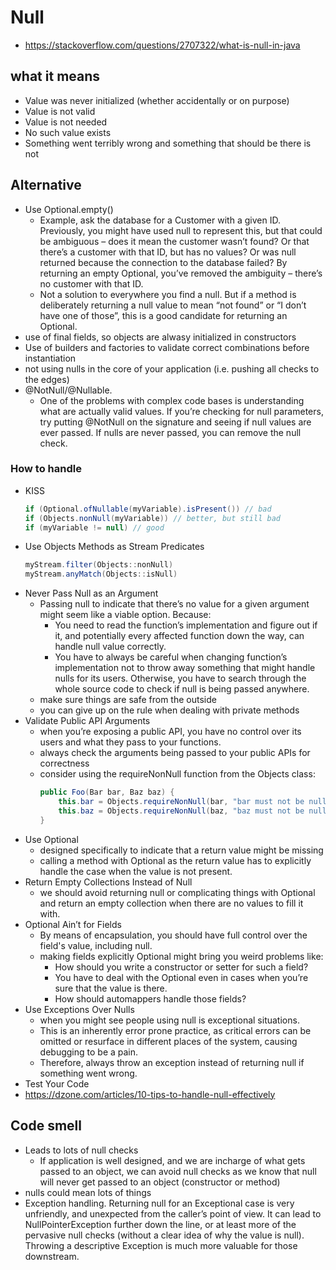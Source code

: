 # Null

- https://stackoverflow.com/questions/2707322/what-is-null-in-java

## what it means

- Value was never initialized (whether accidentally or on purpose)
- Value is not valid
- Value is not needed
- No such value exists
- Something went terribly wrong and something that should be there is not

## Alternative

- Use Optional.empty()
  - Example, ask the database for a Customer with a given ID. Previously, you might have used null to represent this, but that could be ambiguous – does it mean the customer wasn’t found? Or that there’s a customer with that ID, but has no values? Or was null returned because the connection to the database failed? By returning an empty Optional, you’ve removed the ambiguity – there’s no customer with that ID.
  - Not a solution to everywhere you find a null.  But if a method is deliberately returning a null value to mean “not found” or “I don’t have one of those”, this is a good candidate for returning an Optional.
- use of final fields, so objects are alwasy initialized in constructors
- Use of builders and factories to validate correct combinations before instantiation
- not using nulls in the core of your application (i.e. pushing all checks to the edges)
- @NotNull/@Nullable.
  - One of the problems with complex code bases is understanding what are actually valid values. If you’re checking for null parameters, try putting @NotNull on the signature and seeing if null values are ever passed.  If nulls are never passed, you can remove the null check.

### How to handle

- KISS
  ```java
  if (Optional.ofNullable(myVariable).isPresent()) // bad
  if (Objects.nonNull(myVariable)) // better, but still bad
  if (myVariable != null) // good
  ```
- Use Objects Methods as Stream Predicates
  ```java
  myStream.filter(Objects::nonNull)
  myStream.anyMatch(Objects::isNull)
  ```
- Never Pass Null as an Argument
  - Passing null to indicate that there’s no value for a given argument might seem like a viable option. Because:
    - You need to read the function’s implementation and figure out if it, and potentially every affected function down the way, can handle null value correctly.
    - You have to always be careful when changing function’s implementation not to throw away something that might handle nulls for its users. Otherwise, you have to search through the whole source code to check if null is being passed anywhere.
  -  make sure things are safe from the outside
    - you can give up on the rule when dealing with private methods
- Validate Public API Arguments
  - when you’re exposing a public API, you have no control over its users and what they pass to your functions.
  - always check the arguments being passed to your public APIs for correctness
  - consider using the requireNonNull function from the Objects class:
    ```java
    public Foo(Bar bar, Baz baz) {
        this.bar = Objects.requireNonNull(bar, "bar must not be null");
        this.baz = Objects.requireNonNull(baz, "baz must not be null");
    }
    ```
- Use Optional
  - designed specifically to indicate that a return value might be missing
  - calling a method with Optional as the return value has to explicitly handle the case when the value is not present.
- Return Empty Collections Instead of Null
  - we should avoid returning null or complicating things with Optional and return an empty collection when there are no values to fill it with.
- Optional Ain’t for Fields
  - By means of encapsulation, you should have full control over the field's value, including null.
  - making fields explicitly Optional might bring you weird problems like:
    - How should you write a constructor or setter for such a field?
    - You have to deal with the Optional even in cases when you’re sure that the value is there.
    - How should automappers handle those fields?
- Use Exceptions Over Nulls
  - when you might see people using null is exceptional situations.
  - This is an inherently error prone practice, as critical errors can be omitted or resurface in different places of the system, causing debugging to be a pain.
  - Therefore, always throw an exception instead of returning null if something went wrong.
- Test Your Code
- https://dzone.com/articles/10-tips-to-handle-null-effectively

## Code smell

- Leads to lots of null checks
  - If application is well designed, and we are incharge  of what gets passed to an object, we can avoid null checks as we know that null will never get passed to an object (constructor or method)
- nulls could mean lots of things
- Exception handling. Returning null for an Exceptional case is very unfriendly, and unexpected from the caller’s point of view.  It can lead to NullPointerException further down the line, or at least more of the pervasive null checks (without a clear idea of why the value is null).  Throwing a descriptive Exception is much more valuable for those downstream.
